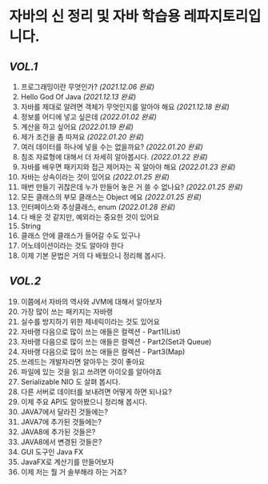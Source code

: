 # 자바의 신 정리 및 자바 학습용 레파지토리입니다.

## _VOL.1_

1. 프로그래밍이란 무엇인가? *(2021.12.06 완료)*
2. Hello God Of Java *(2021.12.13 완료)*
3. 자바를 제대로 알려면 객체가 무엇인지를 알아야 해요 *(2021.12.18 완료)*
4. 정보를 어디에 넣고 싶은데 *(2022.01.02 완료)*
5. 계산을 하고 싶어요 *(2022.01.19 완료)*
6. 제가 조건을 좀 따져요 *(2022.01.20 완료)*
7. 여러 데이터를 하나에 넣을 수는 없을까요? *(2022.01.20 완료)*
8. 침조 자료형에 대해서 더 자세히 알아봅시다. *(2022.01.22 완료)*
9. 자바를 배우면 패키지와 접근 제어자는 꼭 알아야 해요 *(2022.01.23 완료)*
10. 자바는 상속이라는 것이 있어요 *(2022.01.25 완료)*
11. 매번 만들기 귀찮은데 누가 만들어 놓은 거 쓸 수 없나요? *(2022.01.25 완료)*
12. 모든 클래스의 부모 클래스는 Object 에요 *(2022.01.25 완료)*
13. 인터페이스와 추상클래스, enum *(2022.01.28 완료)*
14. 다 배운 것 같지만, 예외라는 중요한 것이 있어요
15. String
16. 클래스 안에 클래스가 들어갈 수도 있구나
17. 어노테이션이라는 것도 알아야 한다
18. 이제 기본 문법은 거의 다 배웠으니 정리해 봅시다.

## _VOL.2_
19. 이쯤에서 자바의 역사와 JVM에 대해서 알아보자
20. 가장 많이 쓰는 패키지는 자바랭
21. 실수를 방지하기 위한 제네릭이라는 것도 있어요
22. 자바랭 다음으로 많이 쓰는 애들은 컬렉션 - Part1(List)
23. 자바랭 다음으로 많이 쓰는 애들은 컬렉션 - Part2(Set과 Queue)
24. 자바랭 다음으로 많이 쓰는 애들은 컬렉션 - Part3(Map)
25. 쓰레드는 개발자라면 알아두는 것이 좋아요
26. 파일에 있는 것을 읽고 쓰려면 아이오를 알아야죠
27. Serializable NIO 도 살펴 봅시다.
28. 다른 서버로 데이터를 보내려면 어떻게 하면 되나요?
29. 이제 주요 API도 알아봤으니 정리해 봅시다.
30. JAVA7에서 달라진 것들에는?
31. JAVA7에 추가된 것들에는?
32. JAVA8에 추가된 것들은?
33. JAVA8에서 변경된 것들은?
34. GUI 도구인 Java FX
35. JavaFX로 계산기를 만들어보자
36. 이제 저는 뭘 거 솔부해랴 하는 거죠?
